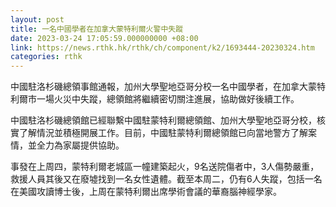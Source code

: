 ```yaml
---
layout: post
title: 一名中國學者在加拿大蒙特利爾火警中失蹤
date: 2023-03-24 17:05:59.000000000 +08:00
link: https://news.rthk.hk/rthk/ch/component/k2/1693444-20230324.htm
categories: rthk
---
```


中國駐洛杉磯總領事館通報，加州大學聖地亞哥分校一名中國學者，在加拿大蒙特利爾市一場火災中失蹤，總領館將繼續密切關注進展，協助做好後續工作。

中國駐洛杉磯總領館已經聯繫中國駐蒙特利爾總領館、加州大學聖地亞哥分校，核實了解情況並積極開展工作。目前，中國駐蒙特利爾總領館已向當地警方了解案情，並全力為家屬提供協助。

事發在上周四，蒙特利爾老城區一幢建築起火，9名送院傷者中，3人傷勢嚴重，救援人員其後又在廢墟找到一名女性遺體。截至本周二，仍有6人失蹤，包括一名在美國攻讀博士後，上周在蒙特利爾出席學術會議的華裔腦神經學家。
